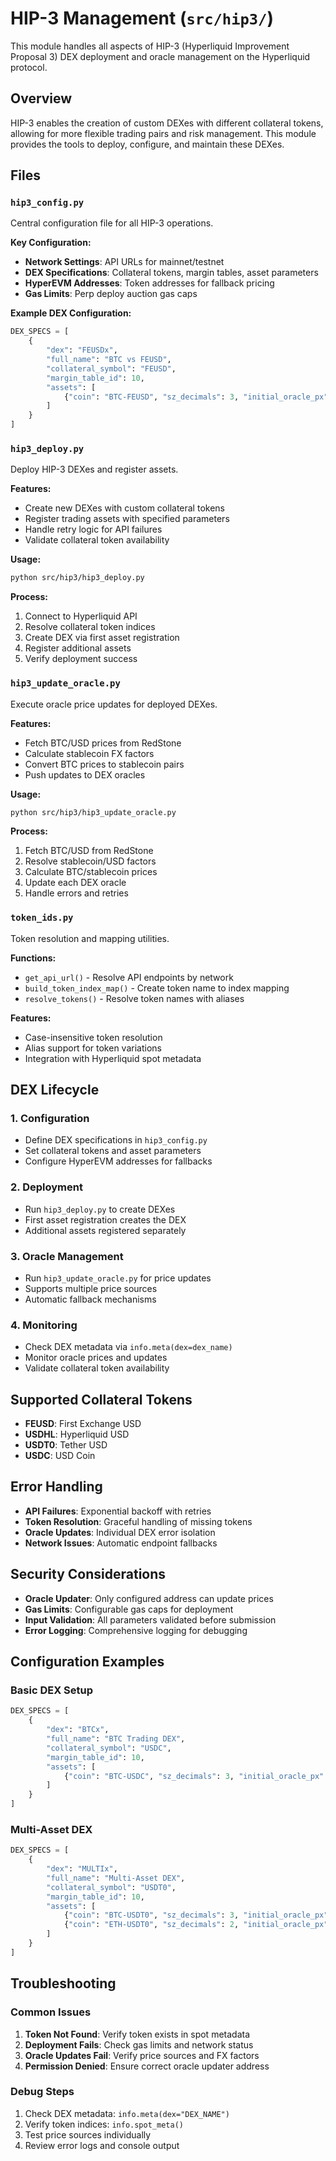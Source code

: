 # HIP-3 Management (`src/hip3/`)

This module handles all aspects of HIP-3 (Hyperliquid Improvement Proposal 3) DEX deployment and oracle management on the Hyperliquid protocol.

## Overview

HIP-3 enables the creation of custom DEXes with different collateral tokens, allowing for more flexible trading pairs and risk management. This module provides the tools to deploy, configure, and maintain these DEXes.

## Files

### `hip3_config.py`
Central configuration file for all HIP-3 operations.

**Key Configuration:**
- **Network Settings**: API URLs for mainnet/testnet
- **DEX Specifications**: Collateral tokens, margin tables, asset parameters
- **HyperEVM Addresses**: Token addresses for fallback pricing
- **Gas Limits**: Perp deploy auction gas caps

**Example DEX Configuration:**
```python
DEX_SPECS = [
    {
        "dex": "FEUSDx",
        "full_name": "BTC vs FEUSD",
        "collateral_symbol": "FEUSD",
        "margin_table_id": 10,
        "assets": [
            {"coin": "BTC-FEUSD", "sz_decimals": 3, "initial_oracle_px": "65000.0"}
        ]
    }
]
```

### `hip3_deploy.py`
Deploy HIP-3 DEXes and register assets.

**Features:**
- Create new DEXes with custom collateral tokens
- Register trading assets with specified parameters
- Handle retry logic for API failures
- Validate collateral token availability

**Usage:**
```bash
python src/hip3/hip3_deploy.py
```

**Process:**
1. Connect to Hyperliquid API
2. Resolve collateral token indices
3. Create DEX via first asset registration
4. Register additional assets
5. Verify deployment success

### `hip3_update_oracle.py`
Execute oracle price updates for deployed DEXes.

**Features:**
- Fetch BTC/USD prices from RedStone
- Calculate stablecoin FX factors
- Convert BTC prices to stablecoin pairs
- Push updates to DEX oracles

**Usage:**
```bash
python src/hip3/hip3_update_oracle.py
```

**Process:**
1. Fetch BTC/USD from RedStone
2. Resolve stablecoin/USD factors
3. Calculate BTC/stablecoin prices
4. Update each DEX oracle
5. Handle errors and retries

### `token_ids.py`
Token resolution and mapping utilities.

**Functions:**
- `get_api_url()` - Resolve API endpoints by network
- `build_token_index_map()` - Create token name to index mapping
- `resolve_tokens()` - Resolve token names with aliases

**Features:**
- Case-insensitive token resolution
- Alias support for token variations
- Integration with Hyperliquid spot metadata

## DEX Lifecycle

### 1. Configuration
- Define DEX specifications in `hip3_config.py`
- Set collateral tokens and asset parameters
- Configure HyperEVM addresses for fallbacks

### 2. Deployment
- Run `hip3_deploy.py` to create DEXes
- First asset registration creates the DEX
- Additional assets registered separately

### 3. Oracle Management
- Run `hip3_update_oracle.py` for price updates
- Supports multiple price sources
- Automatic fallback mechanisms

### 4. Monitoring
- Check DEX metadata via `info.meta(dex=dex_name)`
- Monitor oracle prices and updates
- Validate collateral token availability

## Supported Collateral Tokens

- **FEUSD**: First Exchange USD
- **USDHL**: Hyperliquid USD  
- **USDT0**: Tether USD
- **USDC**: USD Coin

## Error Handling

- **API Failures**: Exponential backoff with retries
- **Token Resolution**: Graceful handling of missing tokens
- **Oracle Updates**: Individual DEX error isolation
- **Network Issues**: Automatic endpoint fallbacks

## Security Considerations

- **Oracle Updater**: Only configured address can update prices
- **Gas Limits**: Configurable gas caps for deployment
- **Input Validation**: All parameters validated before submission
- **Error Logging**: Comprehensive logging for debugging

## Configuration Examples

### Basic DEX Setup
```python
DEX_SPECS = [
    {
        "dex": "BTCx",
        "full_name": "BTC Trading DEX",
        "collateral_symbol": "USDC",
        "margin_table_id": 10,
        "assets": [
            {"coin": "BTC-USDC", "sz_decimals": 3, "initial_oracle_px": "65000.0"}
        ]
    }
]
```

### Multi-Asset DEX
```python
DEX_SPECS = [
    {
        "dex": "MULTIx",
        "full_name": "Multi-Asset DEX",
        "collateral_symbol": "USDT0",
        "margin_table_id": 10,
        "assets": [
            {"coin": "BTC-USDT0", "sz_decimals": 3, "initial_oracle_px": "65000.0"},
            {"coin": "ETH-USDT0", "sz_decimals": 2, "initial_oracle_px": "3000.0"}
        ]
    }
]
```

## Troubleshooting

### Common Issues
1. **Token Not Found**: Verify token exists in spot metadata
2. **Deployment Fails**: Check gas limits and network status
3. **Oracle Updates Fail**: Verify price sources and FX factors
4. **Permission Denied**: Ensure correct oracle updater address

### Debug Steps
1. Check DEX metadata: `info.meta(dex="DEX_NAME")`
2. Verify token indices: `info.spot_meta()`
3. Test price sources individually
4. Review error logs and console output
